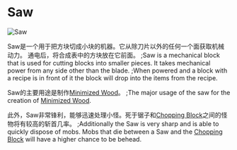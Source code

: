 # Saw

![Saw](block:betterwithmods:saw)

Saw是一个用于把方块切成小块的机器。它从除刀片以外的任何一个面获取机械动力。
通电后，将合成表中的方块放在它前面。
;Saw is a mechanical block that is used for cutting blocks into smaller pieces. It takes mechanical power from any side other than the blade.
;When powered and a block with a recipe is in front of it the block will drop into the items from the recipe.

Saw的主要用途是制作[Minimized Wood](minimized_wood.md)。
;The major usage of the saw for the creation of [Minimized Wood](minimized_wood.md).

此外，Saw非常锋利，能够迅速处理小怪。死于锯子和[Chopping Block](chopping_block.md)之间的怪物将有较高的斩首几率。
;Additionally the Saw is very sharp and is able to quickly dispose of mobs. Mobs that die between a Saw and the [Chopping Block](chopping_block.md) will have a higher chance to be behead. 

  
